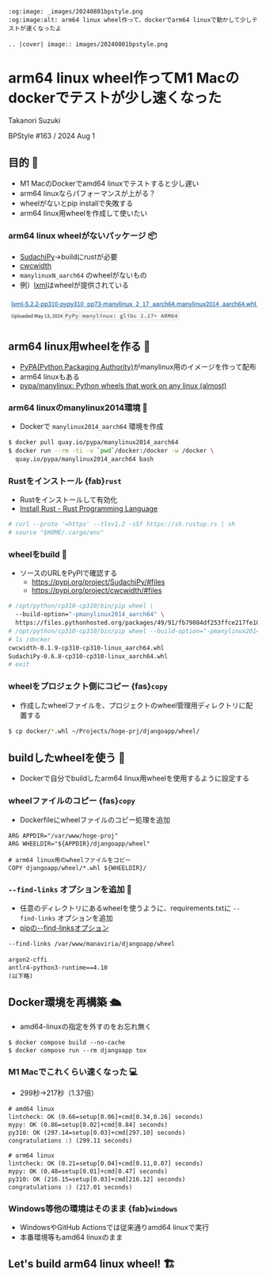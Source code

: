 ```{eval-rst}
:og:image: _images/20240801bpstyle.png
:og:image:alt: arm64 linux wheel作って、dockerでarm64 linuxで動かして少しテストが速くなったよ

.. |cover| image:: images/20240801bpstyle.png
```

# **arm64 linux wheel**作ってM1 Macのdockerでテストが少し速くなった

Takanori Suzuki

BPStyle #163 / 2024 Aug 1

## 目的 💨

* M1 MacのDockerでamd64 linuxでテストすると少し遅い
* arm64 linuxならパフォーマンスが上がる？
* wheelがないとpip installで失敗する
* arm64 linux用wheelを作成して使いたい

### arm64 linux wheelがないパッケージ 📦

* [SudachiPy](https://pypi.org/project/SudachiPy/)→buildにrustが必要
* [cwcwidth](https://pypi.org/project/cwcwidth/)
* `manylinuxN_aarch64` のwheelがないもの
* 例）[lxml](https://pypi.org/project/lxml/#files)はwheelが提供されている

![lxml](images/lxml.png)

## arm64 linux用wheelを作る 👷

* [PyPA(Python Packaging Authority)](https://www.pypa.io/en/latest/index.html)がmanylinux用のイメージを作って配布
* arm64 linuxもある
* [pypa/manylinux: Python wheels that work on any linux (almost)](https://github.com/pypa/manylinux)

### arm64 linuxのmanylinux2014環境 🦾

* Dockerで `manylinux2014_aarch64` 環境を作成

```bash
$ docker pull quay.io/pypa/manylinux2014_aarch64
$ docker run --rm -ti -v `pwd`/docker:/docker -w /docker \
  quay.io/pypa/manylinux2014_aarch64 bash
```

### Rustをインストール {fab}`rust`

* Rustをインストールして有効化
* [Install Rust - Rust Programming Language](https://www.rust-lang.org/tools/install)

```bash
# curl --proto '=https' --tlsv1.2 -sSf https://sh.rustup.rs | sh
# source "$HOME/.cargo/env"
```

### wheelをbuild 🛞

* ソースのURLをPyPIで確認する
  * <https://pypi.org/project/SudachiPy/#files>
  * <https://pypi.org/project/cwcwidth/#files>

```bash
# /opt/python/cp310-cp310/bin/pip wheel \
  --build-option="-pmanylinux2014_aarch64" \
  https://files.pythonhosted.org/packages/49/91/fb79084df253ffce217fe10dcad6729e5263f41813b9ab7e4375e01528bd/SudachiPy-0.6.8.tar.gz
# /opt/python/cp310-cp310/bin/pip wheel --build-option="-pmanylinux2014_aarch64" https://files.pythonhosted.org/packages/95/e3/275e359662052888bbb262b947d3f157aaf685aaeef4efc8393e4f36d8aa/cwcwidth-0.1.9.tar.gz
# ls /docker
cwcwidth-0.1.9-cp310-cp310-linux_aarch64.whl
SudachiPy-0.6.8-cp310-cp310-linux_aarch64.whl
# exit
```

### wheelをプロジェクト側にコピー {fas}`copy`

* 作成したwheelファイルを、プロジェクトのwheel管理用ディレクトリに配置する

```bash
$ cp docker/*.whl ~/Projects/hoge-prj/djangoapp/wheel/
```

## buildしたwheelを使う 🚢

* Dockerで自分でbuildしたarm64 linux用wheelを使用するように設定する

### wheelファイルのコピー {fas}`copy`

* Dockerfileにwheelファイルのコピー処理を追加

```text
ARG APPDIR="/var/www/hoge-proj"
ARG WHEELDIR="${APPDIR}/djangoapp/wheel"

# arm64 linux用のwheelファイルをコピー
COPY djangoapp/wheel/*.whl ${WHEELDIR}/
```

### `--find-links` オプションを追加 👀

* 任意のディレクトリにあるwheelを使うように、requirements.txtに `--find-links` オプションを追加
* [pipの--find-linksオプション](https://pip.pypa.io/en/stable/cli/pip_install/#cmdoption-f)

```text
--find-links /var/www/manaviria/djangoapp/wheel

argon2-cffi
antlr4-python3-runtime==4.10
(以下略)
```

## Docker環境を再構築 🛳️

* amd64-linuxの指定を外すのをお忘れ無く

```
$ docker compose build --no-cache
$ docker compose run --rm djangoapp tox
```

### M1 Macでこれくらい速くなった 💻

* 299秒→217秒（1.37倍）

```
# amd64 linux
lintcheck: OK (0.66=setup[0.06]+cmd[0.34,0.26] seconds)
mypy: OK (0.86=setup[0.02]+cmd[0.84] seconds)
py310: OK (297.14=setup[0.03]+cmd[297.10] seconds)
congratulations :) (299.11 seconds)
```

```
# arm64 linux
lintcheck: OK (0.21=setup[0.04]+cmd[0.11,0.07] seconds)
mypy: OK (0.48=setup[0.01]+cmd[0.47] seconds)
py310: OK (216.15=setup[0.03]+cmd[216.12] seconds)
congratulations :) (217.01 seconds)
```

### Windows等他の環境はそのまま {fab}`windows`

* WindowsやGitHub Actionsでは従来通りamd64 linuxで実行
* 本番環境等もamd64 linuxのまま

## Let's build arm64 linux wheel! 🏗️
